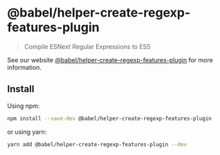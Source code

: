 # @babel/helper-create-regexp-features-plugin

> Compile ESNext Regular Expressions to ES5

See our
website [@babel/helper-create-regexp-features-plugin](https://babeljs.io/docs/en/next/babel-helper-create-regexp-features-plugin.html)
for more information.

## Install

Using npm:

```sh
npm install --save-dev @babel/helper-create-regexp-features-plugin
```

or using yarn:

```sh
yarn add @babel/helper-create-regexp-features-plugin --dev
```
